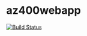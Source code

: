 # az400webapp

[![Build Status](https://dev.azure.com/ravigaddam/az400/_apis/build/status/gkiranreddy.az400webapp?branchName=master)](https://dev.azure.com/ravigaddam/az400/_build/latest?definitionId=2&branchName=master)
